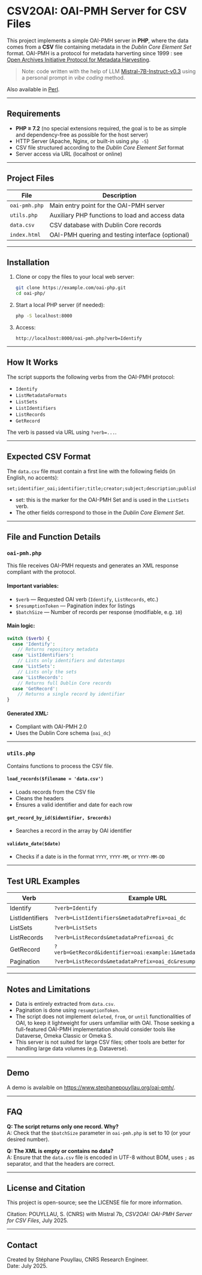 
# CSV2OAI: OAI-PMH Server for CSV Files

This project implements a simple OAI-PMH server in **PHP**, where the data comes from a **CSV** file containing metadata in the _Dublin Core Element Set_ format. OAI-PMH is a protocol for metadata harverting since 1999 : see [Open Archives Initiative Protocol for Metadata Harvesting](https://www.openarchives.org/pmh/).

> Note: code written with the help of LLM [Mistral-7B-Instruct-v0.3](https://huggingface.co/mistralai/Mistral-7B-Instruct-v0.3) using a personal prompt in _vibe coding_ method.

Also available in [Perl](https://github.com/spouyllau/csv2oai-the-definitive-Perl-version).

---

## Requirements

- **PHP ≥ 7.2** (no special extensions required, the goal is to be as simple and dependency-free as possible for the host server)
- HTTP Server (Apache, Nginx, or built-in using `php -S`)
- CSV file structured according to the _Dublin Core Element Set_ format
- Server access via URL (localhost or online)

---

## Project Files

| File             | Description |
|------------------|-------------|
| `oai-pmh.php`    | Main entry point for the OAI-PMH server |
| `utils.php`      | Auxiliary PHP functions to load and access data |
| `data.csv`       | CSV database with Dublin Core records |
| `index.html`     | OAI-PMH quering and testing interface (optional) |

---

## Installation

1. Clone or copy the files to your local web server:

   ```bash
   git clone https://example.com/oai-php.git
   cd oai-php/
   ```

2. Start a local PHP server (if needed):

   ```bash
   php -S localhost:8000
   ```

3. Access:

   ```
   http://localhost:8000/oai-pmh.php?verb=Identify
   ```

---

## How It Works

The script supports the following verbs from the OAI-PMH protocol:

- `Identify`
- `ListMetadataFormats`
- `ListSets`
- `ListIdentifiers`
- `ListRecords`
- `GetRecord`

The verb is passed via URL using `?verb=...`.

---

## Expected CSV Format

The `data.csv` file must contain a first line with the following fields (in English, no accents):

```
set;identifier_oai;identifier;title;creator;subject;description;publisher;date;type;format;language;coverage;rights;relation
```

- set: this is the marker for the OAI-PMH Set and is used in the `ListSets` verb.
- The other fields correspond to those in the _Dublin Core Element Set_.

---

## File and Function Details

### `oai-pmh.php`

This file receives OAI-PMH requests and generates an XML response compliant with the protocol.

#### Important variables:

- `$verb` — Requested OAI verb (`Identify`, `ListRecords`, etc.)
- `$resumptionToken` — Pagination index for listings
- `$batchSize` — Number of records per response (modifiable, e.g. `10`)

#### Main logic:

```php
switch ($verb) {
  case 'Identify':
    // Returns repository metadata
  case 'ListIdentifiers':
    // Lists only identifiers and datestamps
  case 'ListSets':
    // Lists only the sets
  case 'ListRecords':
    // Returns full Dublin Core records
  case 'GetRecord':
    // Returns a single record by identifier
}
```

#### Generated XML:

- Compliant with OAI-PMH 2.0
- Uses the Dublin Core schema (`oai_dc`)

---

### `utils.php`

Contains functions to process the CSV file.

#### `load_records($filename = 'data.csv')`

- Loads records from the CSV file
- Cleans the headers
- Ensures a valid identifier and date for each row

#### `get_record_by_id($identifier, $records)`

- Searches a record in the array by OAI identifier

#### `validate_date($date)`

- Checks if a date is in the format `YYYY`, `YYYY-MM`, or `YYYY-MM-DD`

---

## Test URL Examples

| Verb             | Example URL |
|------------------|-----------------------------|
| Identify         | `?verb=Identify` |
| ListIdentifiers  | `?verb=ListIdentifiers&metadataPrefix=oai_dc` |
| ListSets         | `?verb=ListSets` |
| ListRecords      | `?verb=ListRecords&metadataPrefix=oai_dc` |
| GetRecord        | `?verb=GetRecord&identifier=oai:example:1&metadataPrefix=oai_dc` |
| Pagination       | `?verb=ListRecords&metadataPrefix=oai_dc&resumptionToken=10` |

---

## Notes and Limitations

- Data is entirely extracted from `data.csv`.
- Pagination is done using `resumptionToken`.
- The script does not implement `deleted`, `from`, or `until` functionalities of OAI, to keep it lightweight for users unfamiliar with OAI. Those seeking a full-featured OAI-PMH implementation should consider tools like Dataverse, Omeka Classic or Omeka S.
- This server is not suited for large CSV files; other tools are better for handling large data volumes (e.g. Dataverse).

---

## Demo

A demo is avalaible on <a href="https://www.stephanepouyllau.org/oai-pmh/">https://www.stephanepouyllau.org/oai-pmh/</a>.

---

## FAQ

**Q: The script returns only one record. Why?**  
A: Check that the `$batchSize` parameter in `oai-pmh.php` is set to 10 (or your desired number).

**Q: The XML is empty or contains no data?**  
A: Ensure that the `data.csv` file is encoded in UTF-8 without BOM, uses `;` as separator, and that the headers are correct.

---

## License and Citation

This project is open-source; see the LICENSE file for more information.

Citation: POUYLLAU, S. (CNRS) with Mistral 7b, _CSV2OAI: OAI-PMH Server for CSV Files_, July 2025.

---

## Contact

Created by Stéphane Pouyllau, CNRS Research Engineer.  
Date: July 2025.